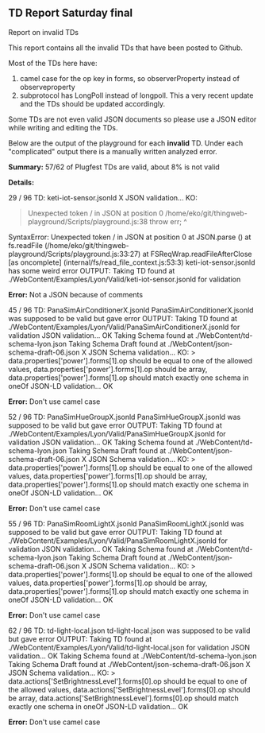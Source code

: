 ## TD Report Saturday final

Report on invalid TDs

This report contains all the invalid TDs that have been posted to Github.

Most of the TDs here have:
1. camel case for the op key in forms, so observerProperty instead of observeproperty
2. subprotocol has LongPoll instead of longpoll. This a very recent update and the TDs should be updated accordingly.

Some TDs are not even valid JSON documents so please use a JSON editor while writing and editing the TDs.

Below are the output of the playground for each **invalid** TD. Under each "complicated" output there is a manually written analyzed error.

**Summary:** 57/62 of Plugfest TDs are valid, about 8% is not valid

**Details:**

29 / 96 TD: keti-iot-sensor.jsonld
X JSON validation... KO:
> Unexpected token / in JSON at position 0
/home/eko/git/thingweb-playground/Scripts/playground.js:38
        throw err;
        ^

SyntaxError: Unexpected token / in JSON at position 0
    at JSON.parse (<anonymous>)
    at fs.readFile (/home/eko/git/thingweb-playground/Scripts/playground.js:33:27)
    at FSReqWrap.readFileAfterClose [as oncomplete] (internal/fs/read_file_context.js:53:3)
keti-iot-sensor.jsonld has some weird error
OUTPUT:  Taking TD found at ./WebContent/Examples/Lyon/Valid/keti-iot-sensor.jsonld for validation

**Error:** Not a JSON because of comments

45 / 96 TD: PanaSimAirConditionerX.jsonld
PanaSimAirConditionerX.jsonld was supposed to be valid but gave error
OUTPUT:  Taking TD found at ./WebContent/Examples/Lyon/Valid/PanaSimAirConditionerX.jsonld for validation JSON validation... OK Taking Schema found at ./WebContent/td-schema-lyon.json Taking Schema Draft found at ./WebContent/json-schema-draft-06.json X JSON Schema validation... KO: > data.properties['power'].forms[1].op should be equal to one of the allowed values, data.properties['power'].forms[1].op should be array, data.properties['power'].forms[1].op should match exactly one schema in oneOf JSON-LD validation... OK

**Error:** Don't use camel case

52 / 96 TD: PanaSimHueGroupX.jsonld
PanaSimHueGroupX.jsonld was supposed to be valid but gave error
OUTPUT:  Taking TD found at ./WebContent/Examples/Lyon/Valid/PanaSimHueGroupX.jsonld for validation JSON validation... OK Taking Schema found at ./WebContent/td-schema-lyon.json Taking Schema Draft found at ./WebContent/json-schema-draft-06.json X JSON Schema validation... KO: > data.properties['power'].forms[1].op should be equal to one of the allowed values, data.properties['power'].forms[1].op should be array, data.properties['power'].forms[1].op should match exactly one schema in oneOf JSON-LD validation... OK

**Error:** Don't use camel case

55 / 96 TD: PanaSimRoomLightX.jsonld
PanaSimRoomLightX.jsonld was supposed to be valid but gave error
OUTPUT:  Taking TD found at ./WebContent/Examples/Lyon/Valid/PanaSimRoomLightX.jsonld for validation JSON validation... OK Taking Schema found at ./WebContent/td-schema-lyon.json Taking Schema Draft found at ./WebContent/json-schema-draft-06.json X JSON Schema validation... KO: > data.properties['power'].forms[1].op should be equal to one of the allowed values, data.properties['power'].forms[1].op should be array, data.properties['power'].forms[1].op should match exactly one schema in oneOf JSON-LD validation... OK

**Error:** Don't use camel case

62 / 96 TD: td-light-local.json
td-light-local.json was supposed to be valid but gave error
OUTPUT:  Taking TD found at ./WebContent/Examples/Lyon/Valid/td-light-local.json for validation JSON validation... OK Taking Schema found at ./WebContent/td-schema-lyon.json Taking Schema Draft found at ./WebContent/json-schema-draft-06.json X JSON Schema validation... KO: > data.actions['SetBrightnessLevel'].forms[0].op should be equal to one of the allowed values, data.actions['SetBrightnessLevel'].forms[0].op should be array, data.actions['SetBrightnessLevel'].forms[0].op should match exactly one schema in oneOf JSON-LD validation... OK

**Error:** Don't use camel case